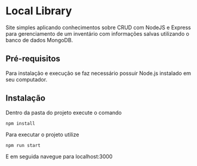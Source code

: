 # Local Library

Site simples aplicando conhecimentos sobre CRUD com NodeJS e Express
para gerenciamento de um inventário com informações salvas utilizando
o banco de dados MongoDB.

## Pré-requisitos

Para instalação e execução se faz necessário possuir Node.js instalado
em seu computador.

## Instalação
Dentro da pasta do projeto execute o comando

``` 
npm install
```

Para executar o projeto utilize

```
npm run start
```

E em seguida navegue para localhost:3000